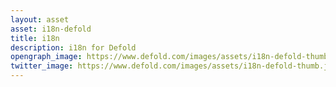 ```yaml
---
layout: asset
asset: i18n-defold
title: i18n
description: i18n for Defold
opengraph_image: https://www.defold.com/images/assets/i18n-defold-thumb.jpg
twitter_image: https://www.defold.com/images/assets/i18n-defold-thumb.jpg
---
```

